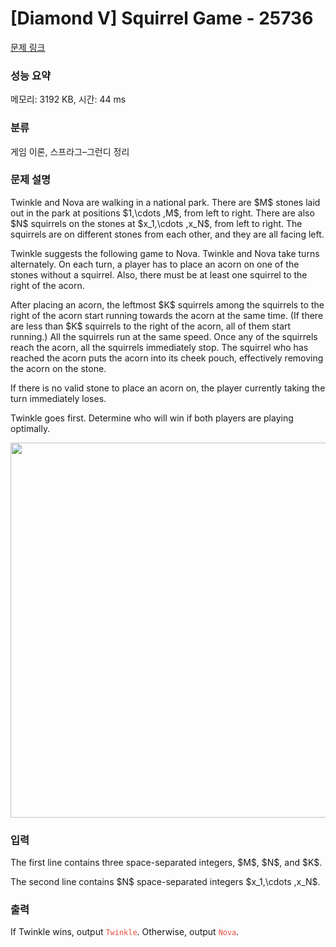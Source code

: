 # [Diamond V] Squirrel Game - 25736 

[문제 링크](https://www.acmicpc.net/problem/25736) 

### 성능 요약

메모리: 3192 KB, 시간: 44 ms

### 분류

게임 이론, 스프라그–그런디 정리

### 문제 설명

<p>Twinkle and Nova are walking in a national park. There are $M$ stones laid out in the park at positions $1,\cdots ,M$, from left to right. There are also $N$ squirrels on the stones at $x_1,\cdots ,x_N$, from left to right. The squirrels are on different stones from each other, and they are all facing left.</p>

<p>Twinkle suggests the following game to Nova. Twinkle and Nova take turns alternately. On each turn, a player has to place an acorn on one of the stones without a squirrel. Also, there must be at least one squirrel to the right of the acorn.</p>

<p>After placing an acorn, the leftmost $K$ squirrels among the squirrels to the right of the acorn start running towards the acorn at the same time. (If there are less than $K$ squirrels to the right of the acorn, all of them start running.) All the squirrels run at the same speed. Once any of the squirrels reach the acorn, all the squirrels immediately stop. The squirrel who has reached the acorn puts the acorn into its cheek pouch, effectively removing the acorn on the stone.</p>

<p>If there is no valid stone to place an acorn on, the player currently taking the turn immediately loses.</p>

<p>Twinkle goes first. Determine who will win if both players are playing optimally.</p>

<p style="text-align: center;"><img alt="" src="" style="max-width: 100%; width: 600px;"></p>

### 입력 

 <p>The first line contains three space-separated integers, $M$, $N$, and $K$.</p>

<p>The second line contains $N$ space-separated integers $x_1,\cdots ,x_N$.</p>

### 출력 

 <p>If Twinkle wins, output <span style="color:#e74c3c;"><code>Twinkle</code></span>. Otherwise, output <span style="color:#e74c3c;"><code>Nova</code></span>.</p>

